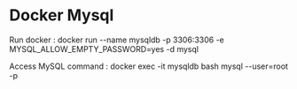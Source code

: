 # Docker Mysql

Run docker : docker run --name mysqldb -p 3306:3306 -e MYSQL_ALLOW_EMPTY_PASSWORD=yes -d mysql

Access MySQL command : 
docker exec -it mysqldb bash
mysql --user=root -p
